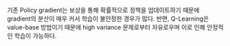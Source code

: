 기존 Policy gradient는 보상을 통해 확률적으로 정책을 업데이트하기 때문에 gradient의 분산이 매우 커서 학습이 불안정한 경우가 많다. 반면, Q-Learning은 value-base 방법이기 때문에 high variance 문제로부터 자유로우며 이로 인해 안정적인 학습이 가능하다.
